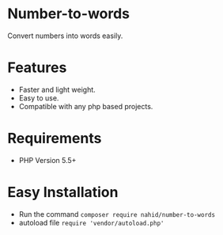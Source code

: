 # Number-to-words
Convert numbers into words easily.

# Features
* Faster and light weight.
* Easy to use.
* Compatible with any php based projects.

# Requirements
* PHP Version 5.5+

# Easy Installation
* Run the command
 `composer require nahid/number-to-words`
 * autoload file 
 `require 'vendor/autoload.php'`
 


 
